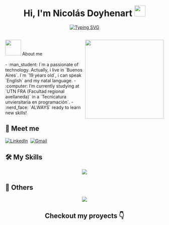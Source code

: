 <h1 align="center">Hi, I'm Nicolás Doyhenart <img src="https://media.giphy.com/media/hvRJCLFzcasrR4ia7z/giphy.gif" width="35"></h1>
<p align="center">
  <a href="https://git.io/typing-svg"><img src="https://readme-typing-svg.herokuapp.com?font=Fira+Code&duration=4950&pause=500&color=29F765&center=true&width=435&lines=%40nmdoyhenart;developer;technology+lover+%3C3" alt="Typing SVG" /></a>
</p>
<br>
<picture><img src = "https://github.com/7oSkaaa/7oSkaaa/blob/main/Images/about_me.gif?raw=true" width = 50px></picture> About me
<picture> <img align="right" src="https://github.com/7oSkaaa/7oSkaaa/blob/main/Images/Right_Side.gif?raw=true" width = 250px></picture>
<br><br>
- :man_student: I´m a passionate of technology. Actually, i live in `Buenos Aires`. I´m `19 years old`, i can speak `English` and my natal language.
- :computer: I’m currently studying at `UTN FRA (Facultad regional avellaneda)` in a `Tecnicatura unviersitaria en programación`.
- :nerd_face: `ALWAYS` ready to learn new skills!
<br>

## 📩 Meet me
<p align="left">
<a href="https://www.linkedin.com/in/ndoyhenart/"><img src="https://img.shields.io/badge/linkedin-%230077B5.svg?&style=for-the-badge&logo=linkedin&logoColor=white" alt="LinkedIn" /></a>&nbsp;
<a href="mailto:nidoyhe@gmail.com?subject=Hello%20Jiji"><img src="https://img.shields.io/badge/gmail-%23D14836.svg?&style=for-the-badge&logo=gmail&logoColor=white" alt="Gmail"/></a>&nbsp;
</p>

## 🛠️ My Skills
<p align="center">
  <a href="https://skillicons.dev">
    <img src="https://skillicons.dev/icons?i=git,github,java,python,html,sqlite" />
  </a>
</p>

## 🦾 Others
<p align="center">
  <a href="https://skillicons.dev">
    <img src="https://skillicons.dev/icons?i=ps,notion,vscode" />
  </a>
</p>

<h2 align="center">Checkout my proyects 👇</h2>

